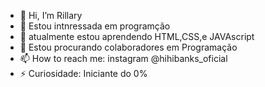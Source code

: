 - 👋 Hi, I’m Rillary 
- 👀 Estou intnressada em programção 
- 🌱 atualmente estou aprendendo HTML,CSS,e JAVAscript
- 💞️ Estou procurando colaboradores em Programação 
- 📫 How to reach me: instagram @hihibanks_oficial
- ⚡ Curiosidade: Iniciante do 0%

<!---
hihibanks/hihibanks is a ✨ special ✨ repository because its `README.md` (this file) appears on your GitHub profile.
You can click the Preview link to take a look at your changes.
--->
